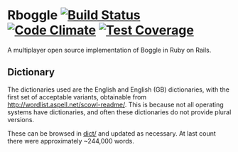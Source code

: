 Rboggle [![Build Status](https://travis-ci.org/soundasleep/rboggle.svg?branch=master)](https://travis-ci.org/soundasleep/rboggle) [![Code Climate](https://codeclimate.com/github/soundasleep/rboggle/badges/gpa.svg)](https://codeclimate.com/github/soundasleep/rboggle) [![Test Coverage](https://codeclimate.com/github/soundasleep/rboggle/badges/coverage.svg)](https://codeclimate.com/github/soundasleep/rboggle/coverage)
=======

A multiplayer open source implementation of Boggle in Ruby on Rails.

## Dictionary

The dictionaries used are the English and English (GB) dictionaries,
with the first set of acceptable variants, obtainable from http://wordlist.aspell.net/scowl-readme/.
This is because not all operating systems have dictionaries, and often these dictionaries
do not provide plural versions.

These can be browsed in [dict/](dict/) and updated as necessary.
At last count there were approximately ~244,000 words.
